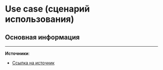 # Use case (сценарий использования) 

## Основная информация


---
**Источники**:

- [Ссылка на источник]()
